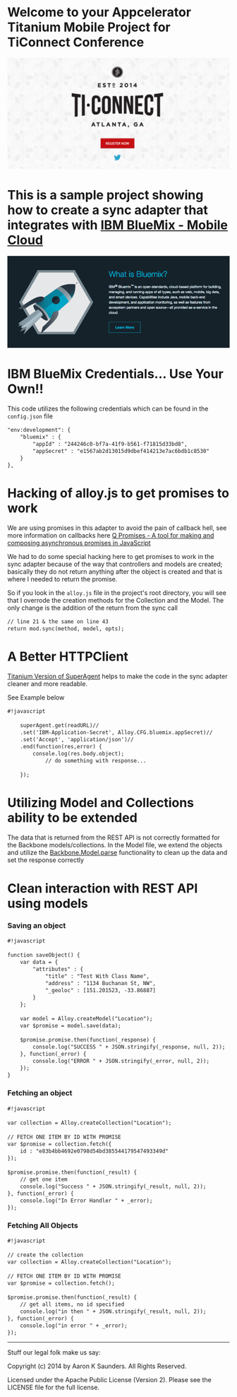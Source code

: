 Welcome to your Appcelerator Titanium Mobile Project for TiConnect Conference
====
![Screenshot 2014-10-07 09.45.35.png](https://raw.githubusercontent.com/aaronksaunders/tiConnectSampleApp/master/Screenshot%202014-10-18%2011.52.44.png)

This is a sample project showing how to create a sync adapter that integrates with [IBM BlueMix - Mobile Cloud](https://www.ng.bluemix.net/docs/#starters/mobile/index.html#overview)
====
![Screenshot 2014-10-10 17.24.18.png](https://raw.githubusercontent.com/aaronksaunders/tiConnectSampleApp/master/Screenshot%202014-10-10%2017.24.18.png)


IBM BlueMix Credentials... Use Your Own!!
=====
This code utilizes the following credentials which can be found in the `config.json` file

	"env:development": {
		"bluemix" : {
			"appId" : "244246c0-bf7a-41f9-b561-f71815d33bd8",
			"appSecret" : "e1567ab2d13015d9dbef414213e7ac6bdb1c8530"
		}
	},

Hacking of alloy.js to get promises to work
=====

We are using promises in this adapter to avoid the pain of callback hell, see more information on callbacks here
[Q Promises - A tool for making and composing asynchronous promises in JavaScript](http://documentup.com/kriskowal/q/)

We had to do some special hacking here to get promises to work in the sync adapter because of the way that controllers and models are created; basically they do not return anything after the object is created and that is where I needed to return the promise.

So if you look in the `alloy.js` file in the project's root directory, you will see that I overrode the creation methods for the Collection and the Model. The only change is the addition of the return from the sync call

    // line 21 & the same on line 43
    return mod.sync(method, model, opts);

A Better HTTPClient
====
[Titanium Version of SuperAgent](https://github.com/smclab/ti-superagent) helps to make the code in the sync adapter cleaner and more readable.

See Example below


```
#!javascript

	superAgent.get(readURL)//
	.set('IBM-Application-Secret', Alloy.CFG.bluemix.appSecret)//
	.set('Accept', 'application/json')//
	.end(function(res,error) {
	    console.log(res.body.object);
            // do something with response...

	});
```

Utilizing Model and Collections ability to be extended 
====
The data that is returned from the REST API is not correctly formatted for the Backbone models/collections. In the Model file, we extend the objects and utilize the [Backbone.Model.parse](http://backbonejs.org/#Model-parse) functionality to clean up the data and set the response correctly

Clean interaction with REST API using models
====
### Saving an object ###

```
#!javascript

function saveObject() {
	var data = {
		"attributes" : {
			"title" : "Test With Class Name",
			"address" : "1134 Buchanan St, NW",
			"_geoloc" : [151.201523, -33.86887]
		}
	};

	var model = Alloy.createModel("Location");
	var $promise = model.save(data);

	$promise.promise.then(function(_response) {
		console.log("SUCCESS " + JSON.stringify(_response, null, 2));
	}, function(_error) {
		console.log("ERROR " + JSON.stringify(_error, null, 2));
	});
}
```
### Fetching an object ###

```
#!javascript

var collection = Alloy.createCollection("Location");

// FETCH ONE ITEM BY ID WITH PROMISE
var $promise = collection.fetch({
	id : "e83b4bb4692e0798d54bd385544179547493349d"
});

$promise.promise.then(function(_result) {
	// get one item
	console.log("Success " + JSON.stringify(_result, null, 2));
}, function(_error) {
	console.log("In Error Handler " + _error);
});
```


### Fetching All Objects ###

```
#!javascript

// create the collection
var collection = Alloy.createCollection("Location");

// FETCH ONE ITEM BY ID WITH PROMISE
var $promise = collection.fetch();

$promise.promise.then(function(_result) {
	// get all items, no id specified
	console.log("in then " + JSON.stringify(_result, null, 2));
}, function(_error) {
	console.log("in error " + _error);
});
```



----------------------------------
Stuff our legal folk make us say:


Copyright (c) 2014 by Aaron K Saunders. All Rights Reserved.

Licensed under the Apache Public License (Version 2). Please
see the LICENSE file for the full license.
